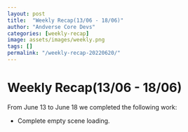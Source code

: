 ```yaml
---
layout: post
title:  "Weekly Recap(13/06 - 18/06)"
author: "Andverse Core Devs"
categories: [weekly-recap]
image: assets/images/weekly.png
tags: []
permalink: "/weekly-recap-20220620/"
---
```


# Weekly Recap(13/06 - 18/06)

From June 13 to June 18 we completed the following work:

- Complete empty scene loading.